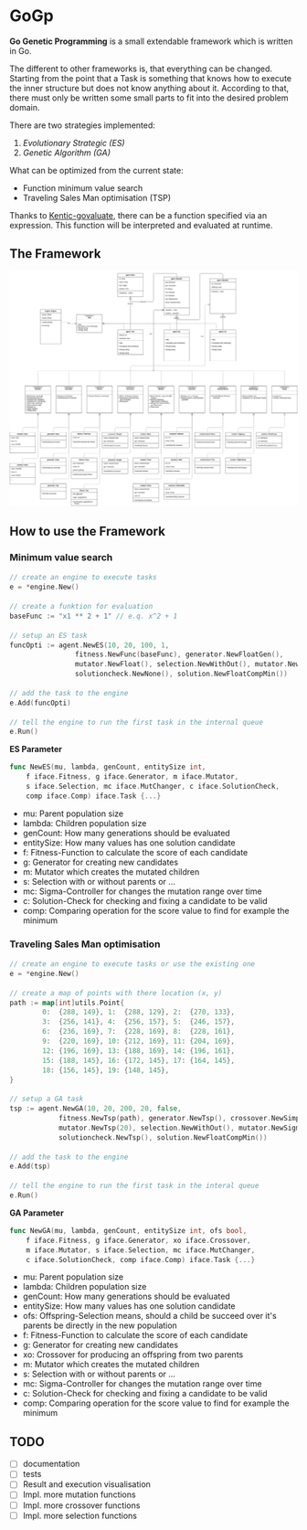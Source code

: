 # GoGp
__Go Genetic Programming__ is a small extendable framework which is written in Go.

The different to other frameworks is, that everything can be changed.
Starting from the point that a Task is something that knows how to
execute the inner structure but does not know anything about it.
According to that, there must only be written some small parts to fit
into the desired problem domain.

There are two strategies implemented:
1. *Evolutionary Strategic (ES)*
2. *Genetic Algorithm (GA)*

What can be optimized from the current state:
* Function minimum value search
* Traveling Sales Man optimisation (TSP)

Thanks to [Kentic-govaluate](https://github.com/Knetic/govaluate),
there can be a function specified via an expression.
This function will be interpreted and evaluated at runtime.

## The Framework

![full framework diagram](doc/framework.png)

## How to use the Framework

### Minimum value search

```go
// create an engine to execute tasks
e = *engine.New()

// create a funktion for evaluation
baseFunc := "x1 ** 2 + 1" // e.q. x^2 + 1

// setup an ES task
funcOpti := agent.NewES(10, 20, 100, 1,
                fitness.NewFunc(baseFunc), generator.NewFloatGen(),
                mutator.NewFloat(), selection.NewWithOut(), mutator.NewSigma15(),
                solutioncheck.NewNone(), solution.NewFloatCompMin())

// add the task to the engine
e.Add(funcOpti)

// tell the engine to run the first task in the internal queue
e.Run()
```

__ES Parameter__
```go
func NewES(mu, lambda, genCount, entitySize int,
    f iface.Fitness, g iface.Generator, m iface.Mutator,
    s iface.Selection, mc iface.MutChanger, c iface.SolutionCheck,
    comp iface.Comp) iface.Task {...}
```

* mu: Parent population size
* lambda: Children population size
* genCount: How many generations should be evaluated
* entitySize: How many values has one solution candidate
* f: Fitness-Function to calculate the score of each candidate
* g: Generator for creating new candidates
* m: Mutator which creates the mutated children
* s: Selection with or without parents or ...
* mc: Sigma-Controller for changes the mutation range over time
* c: Solution-Check for checking and fixing a candidate to be valid
* comp: Comparing operation for the score value to find for example the minimum

### Traveling Sales Man optimisation

```go
// create an engine to execute tasks or use the existing one
e = *engine.New()

// create a map of points with there location (x, y)
path := map[int]utils.Point{
        0:  {288, 149}, 1:  {288, 129}, 2:  {270, 133},
        3:  {256, 141}, 4:  {256, 157}, 5:  {246, 157},
        6:  {236, 169}, 7:  {228, 169}, 8:  {228, 161},
        9:  {220, 169}, 10: {212, 169}, 11: {204, 169},
        12: {196, 169}, 13: {188, 169}, 14: {196, 161},
        15: {188, 145}, 16: {172, 145}, 17: {164, 145},
        18: {156, 145}, 19: {148, 145},
}

// setup a GA task
tsp := agent.NewGA(10, 20, 200, 20, false,
            fitness.NewTsp(path), generator.NewTsp(), crossover.NewSimple(),
            mutator.NewTsp(20), selection.NewWithOut(), mutator.NewSigmaOri(),
            solutioncheck.NewTsp(), solution.NewFloatCompMin())

// add the task to the engine
e.Add(tsp)

// tell the engine to run the first task in the interal queue
e.Run()
```

__GA Parameter__
```go
func NewGA(mu, lambda, genCount, entitySize int, ofs bool,
    f iface.Fitness, g iface.Generator, xo iface.Crossover,
    m iface.Mutator, s iface.Selection, mc iface.MutChanger,
    c iface.SolutionCheck, comp iface.Comp) iface.Task {...}
```

* mu: Parent population size
* lambda: Children population size
* genCount: How many generations should be evaluated
* entitySize: How many values has one solution candidate
* ofs: Offspring-Selection means, should a child be succeed over it's parents be directly in the new population
* f: Fitness-Function to calculate the score of each candidate
* g: Generator for creating new candidates
* xo: Crossover for producing an offspring from two parents
* m: Mutator which creates the mutated children
* s: Selection with or without parents or ...
* mc: Sigma-Controller for changes the mutation range over time
* c: Solution-Check for checking and fixing a candidate to be valid
* comp: Comparing operation for the score value to find for example the minimum

## TODO

* [ ] documentation
* [ ] tests
* [ ] Result and execution visualisation
* [ ] Impl. more mutation functions
* [ ] Impl. more crossover functions
* [ ] Impl. more selection functions